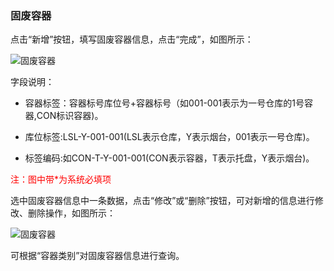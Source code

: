 ### 固废容器

点击“新增”按钮，填写固废容器信息，点击“完成”，如图所示：

![固废容器](.\images\固废容器1.png)

字段说明：

- 容器标签：容器标号库位号+容器标号（如001-001表示为一号仓库的1号容器,CON标识容器)。

- 库位标签:LSL-Y-001-001(LSL表示仓库，Y表示烟台，001表示一号仓库)。

- 标签编码:如CON-T-Y-001-001(CON表示容器，T表示托盘，Y表示烟台)。

<font color="#f00">注：图中带*为系统必填项</font>

选中固废容器信息中一条数据，点击“修改”或“删除”按钮，可对新增的信息进行修改、删除操作，如图所示：

![固废容器](.\images\固废容器2.png)

可根据“容器类别”对固废容器信息进行查询。

